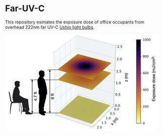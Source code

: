 # Far-UV-C
This repository esimates the exposure dose of office occupants from overhead 222nm far UV-C [Ushio light bulbs](https://www.ushio.com/files/specifications/care222-filtered-far-uv-c-excimer-lamp-module-technical-data-sheet.pdf). 

![8-hour exposure dose from Care222 B1 Ushio lamps](https://github.com/lennijusten/Far-UV-C/blob/master/3D_exposure_dose.jpeg)
